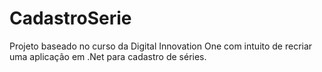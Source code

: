 # CadastroSerie

Projeto baseado no curso da Digital Innovation One com intuito de recriar uma aplicação em .Net para cadastro de séries.
